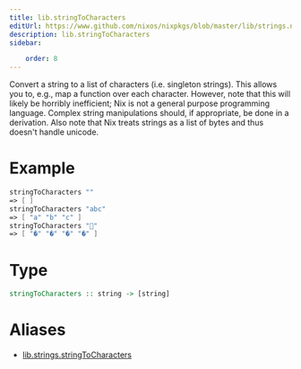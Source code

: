 ```yaml
---
title: lib.stringToCharacters
editUrl: https://www.github.com/nixos/nixpkgs/blob/master/lib/strings.nix#L487C24
description: lib.stringToCharacters
sidebar:

    order: 8
---
```


Convert a string to a list of characters (i.e. singleton strings).
This allows you to, e.g., map a function over each character.  However,
note that this will likely be horribly inefficient; Nix is not a
general purpose programming language. Complex string manipulations
should, if appropriate, be done in a derivation.
Also note that Nix treats strings as a list of bytes and thus doesn't
handle unicode.

# Example

```nix
stringToCharacters ""
=> [ ]
stringToCharacters "abc"
=> [ "a" "b" "c" ]
stringToCharacters "🦄"
=> [ "�" "�" "�" "�" ]
```

# Type

```haskell
stringToCharacters :: string -> [string]
```


# Aliases

- [lib.strings.stringToCharacters](reference/lib/strings/lib-strings-stringToCharacters)


